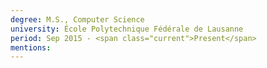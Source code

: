 ```yaml
---
degree: M.S., Computer Science
university: École Polytechnique Fédérale de Lausanne
period: Sep 2015 - <span class="current">Present</span>
mentions:
---
```

